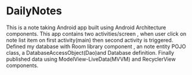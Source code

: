 # DailyNotes
This is a note taking Android app built using Android Architecture components.
This app contains two activities/screen , when user click on note list item on first activity(main) then second activity is triggered.
Defined my database with Room library component , an note entity POJO class, a DatabaseAccessObject(Dao)and Database definition.
Finally published data using ModelView-LiveData(MVVM) and RecyclerView components.
